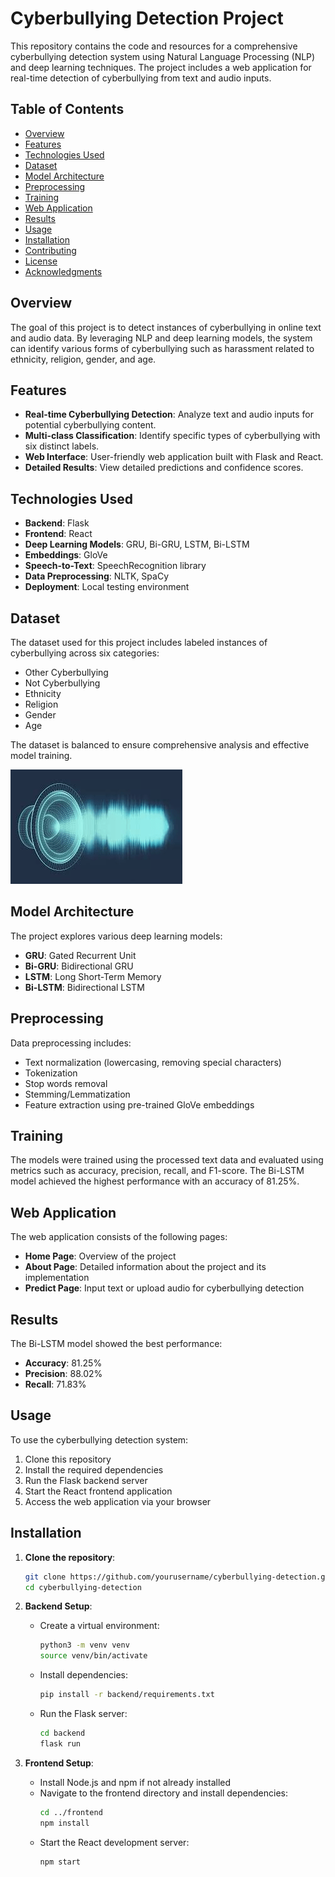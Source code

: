 # Cyberbullying Detection Project

This repository contains the code and resources for a comprehensive cyberbullying detection system using Natural Language Processing (NLP) and deep learning techniques. The project includes a web application for real-time detection of cyberbullying from text and audio inputs.

## Table of Contents
- [Overview](#overview)
- [Features](#features)
- [Technologies Used](#technologies-used)
- [Dataset](#dataset)
- [Model Architecture](#model-architecture)
- [Preprocessing](#preprocessing)
- [Training](#training)
- [Web Application](#web-application)
- [Results](#results)
- [Usage](#usage)
- [Installation](#installation)
- [Contributing](#contributing)
- [License](#license)
- [Acknowledgments](#acknowledgments)

## Overview
The goal of this project is to detect instances of cyberbullying in online text and audio data. By leveraging NLP and deep learning models, the system can identify various forms of cyberbullying such as harassment related to ethnicity, religion, gender, and age.

## Features
- **Real-time Cyberbullying Detection**: Analyze text and audio inputs for potential cyberbullying content.
- **Multi-class Classification**: Identify specific types of cyberbullying with six distinct labels.
- **Web Interface**: User-friendly web application built with Flask and React.
- **Detailed Results**: View detailed predictions and confidence scores.

## Technologies Used
- **Backend**: Flask
- **Frontend**: React
- **Deep Learning Models**: GRU, Bi-GRU, LSTM, Bi-LSTM
- **Embeddings**: GloVe
- **Speech-to-Text**: SpeechRecognition library
- **Data Preprocessing**: NLTK, SpaCy
- **Deployment**: Local testing environment

## Dataset
The dataset used for this project includes labeled instances of cyberbullying across six categories:
- Other Cyberbullying
- Not Cyberbullying
- Ethnicity
- Religion
- Gender
- Age

The dataset is balanced to ensure comprehensive analysis and effective model training.

![Audio](Cyberbullying_website/frontend/public/audio.png)

## Model Architecture
The project explores various deep learning models:
- **GRU**: Gated Recurrent Unit
- **Bi-GRU**: Bidirectional GRU
- **LSTM**: Long Short-Term Memory
- **Bi-LSTM**: Bidirectional LSTM

## Preprocessing
Data preprocessing includes:
- Text normalization (lowercasing, removing special characters)
- Tokenization
- Stop words removal
- Stemming/Lemmatization
- Feature extraction using pre-trained GloVe embeddings

## Training
The models were trained using the processed text data and evaluated using metrics such as accuracy, precision, recall, and F1-score. The Bi-LSTM model achieved the highest performance with an accuracy of 81.25%.

## Web Application
The web application consists of the following pages:
- **Home Page**: Overview of the project
- **About Page**: Detailed information about the project and its implementation
- **Predict Page**: Input text or upload audio for cyberbullying detection

## Results
The Bi-LSTM model showed the best performance:
- **Accuracy**: 81.25%
- **Precision**: 88.02%
- **Recall**: 71.83%

## Usage
To use the cyberbullying detection system:
1. Clone this repository
2. Install the required dependencies
3. Run the Flask backend server
4. Start the React frontend application
5. Access the web application via your browser

## Installation
1. **Clone the repository**:
    ```bash
    git clone https://github.com/yourusername/cyberbullying-detection.git
    cd cyberbullying-detection
    ```

2. **Backend Setup**:
    - Create a virtual environment:
      ```bash
      python3 -m venv venv
      source venv/bin/activate
      ```
    - Install dependencies:
      ```bash
      pip install -r backend/requirements.txt
      ```
    - Run the Flask server:
      ```bash
      cd backend
      flask run
      ```

3. **Frontend Setup**:
    - Install Node.js and npm if not already installed
    - Navigate to the frontend directory and install dependencies:
      ```bash
      cd ../frontend
      npm install
      ```
    - Start the React development server:
      ```bash
      npm start
      ```


